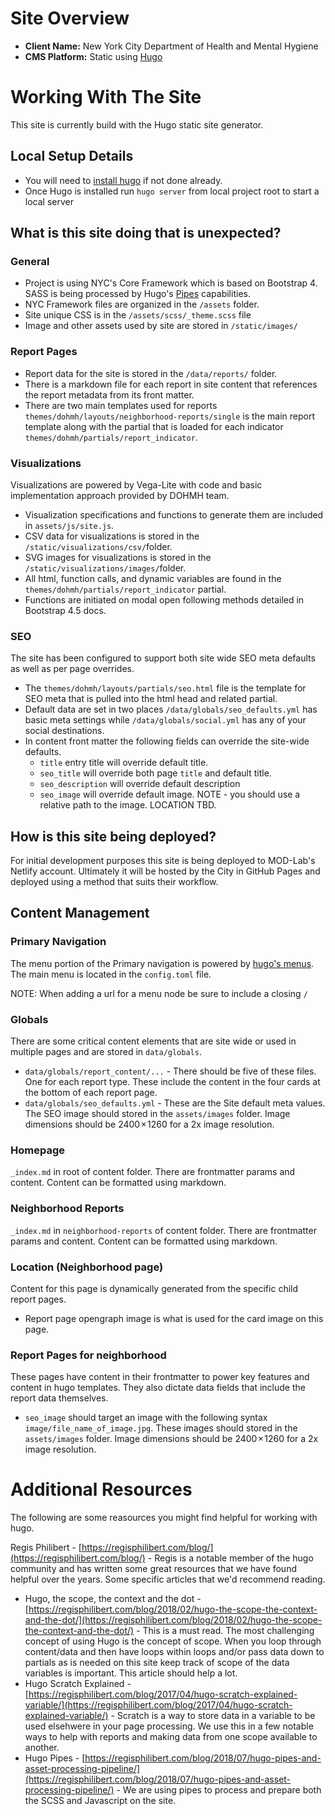 # Site Overview

* **Client Name:** New York City Department of Health and Mental Hygiene
* **CMS Platform:** Static using [Hugo](https://gohugo.io/)

# Working With The Site
This site is currently build with the Hugo static site generator. 

## Local Setup Details

* You will need to [install hugo](https://gohugo.io/getting-started/installing/) if not done already.
* Once Hugo is installed run `hugo server` from local project root to start a local server

## What is this site doing that is unexpected?

### General

* Project is using NYC's Core Framework which is based on Bootstrap 4. SASS is being processed by Hugo's [Pipes](https://gohugo.io/hugo-pipes/) capabilities.
* NYC Framework files are organized in the `/assets` folder. 
* Site unique CSS is in the `/assets/scss/_theme.scss` file
* Image and other assets used by site are stored in `/static/images/`

### Report Pages

* Report data for the site is stored in the `/data/reports/` folder. 
* There is a markdown file for each report in site content that references the report metadata from its front matter.
* There are two main templates used for reports `themes/dohmh/layouts/neighborhood-reports/single` is the main report template along with the partial that is loaded for each indicator `themes/dohmh/partials/report_indicator`.

### Visualizations
Visualizations are powered by Vega-Lite with code and basic implementation approach provided by DOHMH team.

* Visualization specifications and functions to generate them are included in `assets/js/site.js`.
* CSV data for visualizations is stored in the `/static/visualizations/csv/`folder.
* SVG images for visualizations is stored in the `/static/visualizations/images/`folder.
* All html, function calls, and dynamic variables are found in the `themes/dohmh/partials/report_indicator` partial.
* Functions are initiated on modal open following methods detailed in Bootstrap 4.5 docs.

### SEO
The site has been configured to support both site wide SEO meta defaults as well as per page overrides.

* The `themes/dohmh/layouts/partials/seo.html` file is the template for SEO meta that is pulled into the html head and related partial.
* Default data are set in two places `/data/globals/seo_defaults.yml` has basic meta settings while `/data/globals/social.yml` has any of your social destinations.
* In content front matter the following fields can override the site-wide defaults.
  * `title` entry title will override default title.
  * `seo_title` will override both page `title` and default title.
  * `seo_description` will override default description
  * `seo_image` will override default image. NOTE - you should use a relative path to the image. LOCATION TBD.

## How is this site being deployed?

For initial development purposes this site is being deployed to MOD-Lab's Netlify account. Ultimately it will be hosted by the City in GitHub Pages and deployed using a method that suits their workflow.

## Content Management

### Primary Navigation

The menu portion of the Primary navigation is powered by [hugo's menus](https://gohugo.io/content-management/menus/). The main menu is located in the `config.toml` file. 

NOTE: When adding a url for a menu node be sure to include a closing `/`

### Globals

There are some critical content elements that are site wide or used in multiple pages and are stored in `data/globals`. 

* `data/globals/report_content/...` - There should be five of these files. One for each report type. These include the content in the four cards at the bottom of each report page.
* `data/globals/seo_defaults.yml` - These are the Site default meta values. The SEO image should stored in the `assets/images` folder. Image dimensions should be 2400 × 1260 for a 2x image resolution.

### Homepage

`_index.md` in root of content folder. There are frontmatter params and content. Content can be formatted using markdown.

### Neighborhood Reports

`_index.md` in `neighborhood-reports` of content folder. There are frontmatter params and content. Content can be formatted using markdown.

### Location (Neighborhood page)

Content for this page is dynamically generated from the specific child report pages.

- Report page opengraph image is what is used for the card image on this page.

### Report Pages for neighborhood

These pages have content in their frontmatter to power key features and content in hugo templates. They also dictate data fields that include the report data themselves.

- `seo_image` should target an image with the following syntax `image/file_name_of_image.jpg`. These images should stored in the `assets/images` folder. Image dimensions should be 2400 × 1260 for a 2x image resolution.


# Additional Resources

The following are some reasources you might find helpful for working with hugo.

Regis Philibert - [https://regisphilibert.com/blog/](https://regisphilibert.com/blog/) - Regis is a notable member of the hugo community and has written some great resources that we have found helpful over the years. Some specific articles that we'd recommend reading.
 * Hugo, the scope, the context and the dot - [https://regisphilibert.com/blog/2018/02/hugo-the-scope-the-context-and-the-dot/](https://regisphilibert.com/blog/2018/02/hugo-the-scope-the-context-and-the-dot/) - This is a must read. The most challenging concept of using Hugo is the concept of scope. When you loop through content/data and then have loops within loops and/or pass data down to partials as is needed on this site keep track of scope of the data variables is important. This article should help a lot.
 * Hugo Scratch Explained - [https://regisphilibert.com/blog/2017/04/hugo-scratch-explained-variable/](https://regisphilibert.com/blog/2017/04/hugo-scratch-explained-variable/) - Scratch is a way to store data in a variable to be used elsehwere in your page processing. We use this in a few notable ways to help with reports and making data from one scope available to another.
 * Hugo Pipes - [https://regisphilibert.com/blog/2018/07/hugo-pipes-and-asset-processing-pipeline/](https://regisphilibert.com/blog/2018/07/hugo-pipes-and-asset-processing-pipeline/) - We are using pipes to process and prepare both the SCSS and Javascript on the site.
